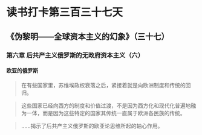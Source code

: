 读书打卡第三百三十七天
===
《伪黎明——全球资本主义的幻象》（三十七）
---

### 第六章 后共产主义俄罗斯的无政府资本主义（六）

#### 欧亚的俄罗斯

> 在有些国家里，苏维埃政权衰落之后，紧接着就是向欧洲制度和传统的回归。

> 这些国家已经向西方的制度和价值过渡，不是因为西方化和现代化普遍地融为一体，而是因为这些特定的国家其传统一直属于欧洲各民族的传统。

> ……揭示了后共产主义俄罗斯的欧亚论思维所起的轴心作用。